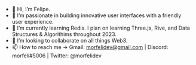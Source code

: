 - 👋 Hi, I’m Felipe.
- 👀 I’m passionate in building innovative user interfaces with a friendly user experience. 
- 🌱 I’m currently learning Redis. I plan on learning Three.js, Rive, and Data Structures & Algorithims throughout 2023. 
- 💞️ I’m looking to collaborate on all things Web3.
- 📫 How to reach me -> Gmail: morfelidev@gmail.com | Discord: morfeli#5006 | Twitter: @morfelidev

<!---
morfeli/morfeli is a ✨ special ✨ repository because its `README.md` (this file) appears on your GitHub profile.
You can click the Preview link to take a look at your changes.
--->
